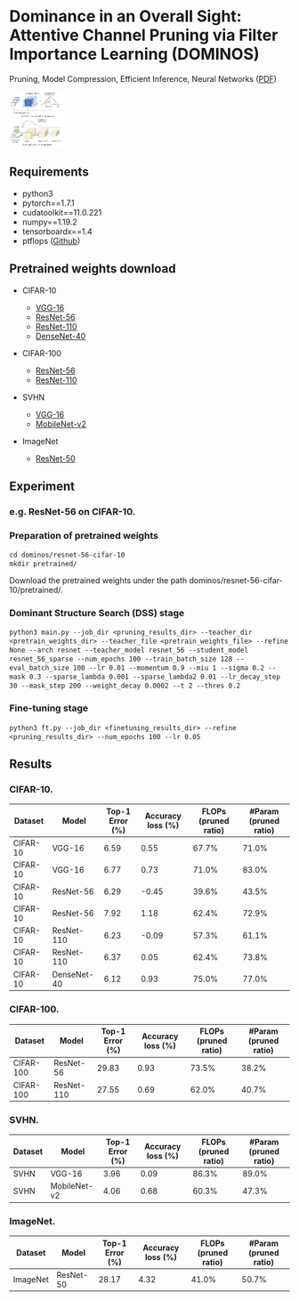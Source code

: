 # Dominance in an Overall Sight: Attentive Channel Pruning via Filter Importance Learning (DOMINOS)
Pruning, Model Compression, Efficient Inference, Neural Networks ([PDF](https://docs.google.com/presentation/d/1kT7uVIvh2oW031WpWqd9O6_GbdaWLu2-910LmsfcvI0/edit?usp=sharing))

<img src="img/contributions.png" width="100" height="100">

## Requirements

* python3
* pytorch==1.7.1
* cudatoolkit==11.0.221 
* numpy==1.19.2
* tensorboardx==1.4
* ptflops ([Github](https://github.com/sovrasov/flops-counter.pytorch))


## Pretrained weights download

* CIFAR-10
  - [VGG-16](https://drive.google.com/file/d/1Jk3gxPIQMZMw42ihyN5YNq3--12P654V/view?usp=sharing)
  - [ResNet-56](https://drive.google.com/file/d/1z1oz-Set-iTnpOU2si-bqySzgcWzQjZN/view?usp=sharing)
  - [ResNet-110](https://drive.google.com/file/d/1jOApBG_cvvSaAna8Jz4eXZP426ncX-6T/view?usp=sharing)
  - [DenseNet-40](https://drive.google.com/file/d/1xeFqb2FU7d3Dq4T7tcRx_Gu6oFAUKOku/view?usp=sharing)

* CIFAR-100
  - [ResNet-56](https://drive.google.com/file/d/12NTMSaEx1Th3HNIFIxk68j3Hr-VF5UXq/view?usp=sharing)
  - [ResNet-110](https://drive.google.com/file/d/1sIAsteFdPDAKN9KnYB6oCYbAx1dXnA4H/view?usp=sharing)

* SVHN
  - [VGG-16](https://drive.google.com/file/d/1H6I1s0wAfl1avuaiI61xdmD99xzJ82h8/view?usp=sharing)
  - [MobileNet-v2](https://drive.google.com/file/d/1vX7I7xTyrrmYlkTaLOdu0cPck-3knAMM/view?usp=sharing)

* ImageNet
  - [ResNet-50](https://drive.google.com/file/d/1Zg7lxT-X7nmvEkL6fEik2gQdWuP_cGey/view?usp=sharing)


## Experiment

### e.g. ResNet-56 on CIFAR-10.

### Preparation of pretrained weights

```shell
cd dominos/resnet-56-cifar-10
mkdir pretrained/
```
Download the pretrained weights under the path dominos/resnet-56-cifar-10/pretrained/.

### Dominant Structure Search (DSS) stage

```shell
python3 main.py --job_dir <pruning_results_dir> --teacher_dir <pretrain_weights_dir> --teacher_file <pretrain_weights_file> --refine None --arch resnet --teacher_model resnet_56 --student_model resnet_56_sparse --num_epochs 100 --train_batch_size 128 --eval_batch_size 100 --lr 0.01 --momentum 0.9 --miu 1 --sigma 0.2 --mask 0.3 --sparse_lambda 0.001 --sparse_lambda2 0.01 --lr_decay_step 30 --mask_step 200 --weight_decay 0.0002 --t 2 --thres 0.2
```

### Fine-tuning stage

```shell
python3 ft.py --job_dir <finetuning_results_dir> --refine <pruning_results_dir> --num_epochs 100 --lr 0.05
```

## Results

### CIFAR-10.

Dataset              |Model                | Top-1 Error (%)   | Accuracy loss (%) | FLOPs (pruned ratio)  | #Param (pruned ratio)
---                  |---                  |---                |---             |---                    |---                    
CIFAR-10             |VGG-16               | 6.59              |0.55            |67.7%                  |71.0%    
CIFAR-10             |VGG-16               | 6.77              |0.73            |71.0%                  |83.0%   
CIFAR-10             |ResNet-56            | 6.29              |-0.45           |39.6%                  |43.5% 
CIFAR-10             |ResNet-56            | 7.92              |1.18            |62.4%                  |72.9% 
CIFAR-10             |ResNet-110           | 6.23              |-0.09           |57.3%                  |61.1% 
CIFAR-10             |ResNet-110           | 6.37              |0.05            |62.4%                  |73.8% 
CIFAR-10             |DenseNet-40          | 6.12              |0.93            |75.0%                  |77.0% 

### CIFAR-100.

Dataset              |Model                | Top-1 Error (%)   | Accuracy loss (%) | FLOPs (pruned ratio)  | #Param (pruned ratio)
---                  |---                  |---                |---             |---                    |--- 
CIFAR-100            |ResNet-56            | 29.83             |0.93            |73.5%                  |38.2% 
CIFAR-100            |ResNet-110           | 27.55             |0.69            |62.0%                  |40.7% 

### SVHN.

Dataset              |Model                | Top-1 Error (%)   | Accuracy loss (%) | FLOPs (pruned ratio)  | #Param (pruned ratio)
---                  |---                  |---                |---             |---                    |--- 
SVHN                 |VGG-16               | 3.96              |0.09            |86.3%                  |89.0%  
SVHN                 |MobileNet-v2         | 4.06              |0.68            |60.3%                  |47.3% 

### ImageNet.

Dataset              |Model                | Top-1 Error (%)   | Accuracy loss (%) | FLOPs (pruned ratio)  | #Param (pruned ratio)
---                  |---                  |---                |---             |---                    |--- 
ImageNet             |ResNet-50            | 28.17             |4.32            |41.0%                  |50.7% 



